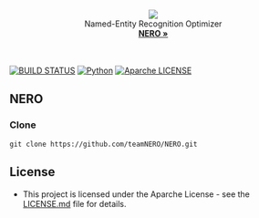 <br>
<p align="center">
  <img src="https://avatars3.githubusercontent.com/u/32610515?v=4&s=200"/><br>
Named-Entity Recognition Optimizer<br>
 <a href="https://github.com/PEOPLE-INSIDE/people-inside"><strong>NERO &raquo;</strong></a>
<br><br><br>
</p>

[![BUILD STATUS](https://img.shields.io/travis/rust-lang/rust.svg?maxAge=2592000)](#)
[![Python](https://img.shields.io/badge/Python-3.5%2C%203.6-orange.svg)](#)
[![Aparche LICENSE](https://img.shields.io/hexpm/l/plug.svg?maxAge=2592000)](#)

## NERO

### Clone

```
git clone https://github.com/teamNERO/NERO.git
```

## License
* This project is licensed under the Aparche License - see the [LICENSE.md](LICENSE) file for details.<br>

